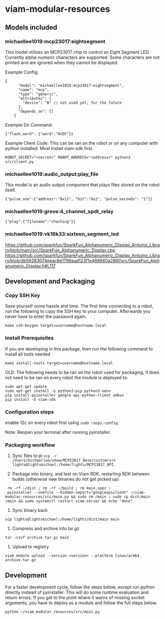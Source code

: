 # viam-modular-resources

## Models included
### michaellee1019:mcp23017:eightsegment
This model utilizes an MCP23017 chip to control an Eight Segment LED. Currently alpha-numeric characters are supported. Some characters are not printed and are ignored when they cannot be displayed.

Example Config:
```
{
      "model": "michaellee1019:mcp23017:eightsegment",
      "name": "mcp",
      "type": "generic",
      "attributes": {
        "device": "B" // not used yet, for the future
      },
      "depends_on": []
    }
```

Example Do Command:
```
{"flash_word": {"word":"ASDF"}}
```

Example Client Code:
This can be ran on the robot or on any computer with python installed. Must install viam-sdk first.
```
ROBOT_SECRET="<secret>" ROBOT_ADDRESS="<address>" python3 src/client.py
```
### michaellee1019:audio_output:play_file
This model is an audio output component that plays files stored on the robot itself.

```
{"pulse_one":{"address":"0x11", "bit":"0x2", "pulse_seconds": "1"}}
```

### michaellee1019:grove:4_channel_spdt_relay
```
{"play":{"filename":"chaching"}}
```

### michaellee1019:vk16k33:sixteen_segment_led
https://github.com/sparkfun/SparkFun_Alphanumeric_Display_Arduino_Library/blob/main/src/SparkFun_Alphanumeric_Display.cpp
https://github.com/sparkfun/SparkFun_Alphanumeric_Display_Arduino_Library/blob/db56283074eeac8e1799aad123f1e488860a286f/src/SparkFun_Alphanumeric_Display.h#L117

## Development and Packaging
### Copy SSH Key
Save yourself some hassle and time. The first time connecting to a robot, run the following to copy the SSH key to your computer. Afterwards you never have to enter the password again.
```
make ssh-keygen target=username@hostname.local
```

### Install Prerequisites
If you are developing in this package, then run the following command to install all tools needed
```
make install-tools target=username@hostname.local
```

OLD: The following needs to be ran on the robot used for packaging, it does not need to be ran on every robot the module is deployed to:
```
sudo apt-get update
sudo apt-get install -y python3-pip python3-venv
pip install pyinstaller google-api-python-client smbus
pip install -U viam-sdk
```

### Configuration steps
enable 12c on every robot first using `sudo raspi-config`.

Note: Reopen your terminal after running pyinstaller.

### Packaging workflow
1. Sync files to pi
```scp -r /Users/michaellee/show/MCP23017_Base/custom/src  lights@lightsmichael:/home/lights/MCP23017_API```

1. Package into binary, and test on Viam RDK, restarting RDK between builds (otherwise new binaries do not get picked up)
```
 rm -rf ~/dist ; rm -rf ~/build ; rm main.spec ;
 pyinstaller --onefile --hidden-import="googleapiclient" ~/viam-modular-resources/src/main.py && sudo rm /main ; sudo cp dist/main /main && sudo systemctl restart viam-server && echo "done"
```

1. Sync binary back
```
scp lights@lightsmichael:/home/lights/dist/main main 
```

1. Compress and archive into tar.gz
```
tar -czvf archive.tar.gz main
```

1. Upload to registry
```
viam module upload --version <version> --platform linux/arm64 archive.tar.gz
```

## Development
For a faster development cycle, follow the steps below, except run python directly instead of pyinstaller. This will do some runtime evaluation and return errors. If you get to the point where it warns of missing socket arguments, you have to deploy as a module and follow the full steps below.

```python ~/viam_modular_resources/src/main.py```